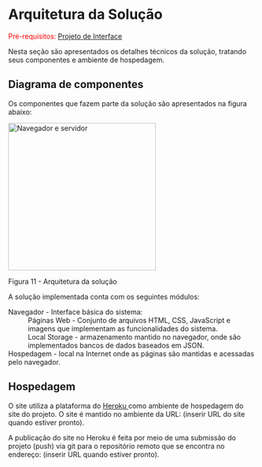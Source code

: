 # Arquitetura da Solução

<span style="color:red">Pré-requisitos: <a href="https://github.com/ICEI-PUC-Minas-PMV-ADS/pmv-ads-2022-1-e1-proj-web-t3-vida-de-estudante/blob/main/docs/04-Projeto%20de%20Interface.md"> Projeto de Interface</a></span>

Nesta seção são apresentados os detalhes técnicos da solução, tratando seus componentes e ambiente de hospedagem.

## Diagrama de componentes

Os componentes que fazem parte da solução são apresentados na figura abaixo:

<img src="https://user-images.githubusercontent.com/100447878/166702854-f5956a91-0f18-43a3-8d60-205eefe8511c.gif" alt= "Navegador e servidor" style="width: 300px;height:300px;">
<p>Figura 11 - Arquitetura da solução</p>

A solução implementada conta com os seguintes módulos:

<dl>
  <dt>Navegador - Interface básica do sistema:</dt>
    <dd>Páginas Web - Conjunto de arquivos HTML, CSS, JavaScript e imagens que implementam as funcionalidades do sistema.</dd>
    <dd>Local Storage - armazenamento mantido no navegador, onde são implementados bancos de dados baseados em JSON.</dd>
  <dt>Hospedagem - local na Internet onde as páginas são mantidas e acessadas pelo navegador.</dt>
</dl>

## Hospedagem

O site utiliza a plataforma do <a href="https://www.heroku.com"> Heroku </a> como ambiente de hospedagem do site do projeto. O site é mantido no ambiente da URL: (inserir URL do site quando estiver pronto).

A publicação do site no Heroku é feita por meio de uma submissão do projeto (push) via git para o repositório remoto que se encontra no endereço: (inserir URL quando estiver pronto).
